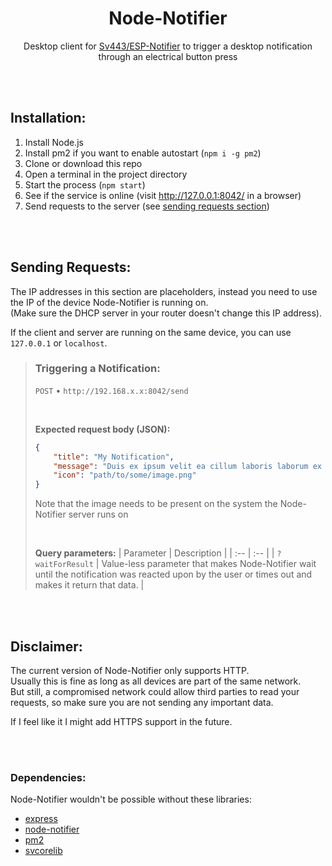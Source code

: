 <div style="text-align:center;" align="center">

# Node-Notifier
Desktop client for [Sv443/ESP-Notifier](https://github.com/Sv443/ESP-Notifier) to trigger a desktop notification through an electrical button press

</div>

<br><br>

## Installation:
1. Install Node.js
2. Install pm2 if you want to enable autostart (`npm i -g pm2`)
3. Clone or download this repo
4. Open a terminal in the project directory
5. Start the process (`npm start`)
6. See if the service is online (visit http://127.0.0.1:8042/ in a browser)
7. Send requests to the server (see [sending requests section](#sending-requests))

<br><br>

## Sending Requests:
The IP addresses in this section are placeholders, instead you need to use the IP of the device Node-Notifier is running on.  
(Make sure the DHCP server in your router doesn't change this IP address).  
  
If the client and server are running on the same device, you can use `127.0.0.1` or `localhost`.

> ### Triggering a Notification:
> 
> `POST` &bull; `http://192.168.x.x:8042/send`
> 
> <br>
> 
> **Expected request body (JSON):**
> ```json
> {
>     "title": "My Notification",
>     "message": "Duis ex ipsum velit ea cillum laboris laborum ex consequat consectetur fugiat magna.",
>     "icon": "path/to/some/image.png"
> }
> ```
> Note that the image needs to be present on the system the Node-Notifier server runs on  
>   
> <br>
> 
> **Query parameters:**
> | Parameter | Description |
> | :-- | :-- |
> | `?waitForResult` | Value-less parameter that makes Node-Notifier wait until the notification was reacted upon by the user or times out and makes it return that data. |

<br><br>

## Disclaimer:
The current version of Node-Notifier only supports HTTP.  
Usually this is fine as long as all devices are part of the same network.  
But still, a compromised network could allow third parties to read your requests, so make sure you are not sending any important data.  
  
If I feel like it I might add HTTPS support in the future.

<br><br>

### Dependencies:
Node-Notifier wouldn't be possible without these libraries:
- [express](https://npmjs.com/package/express)
- [node-notifier](https://npmjs.com/package/node-notifier)
- [pm2](https://npmjs.com/package/pm2)
- [svcorelib](https://npmjs.com/package/svcorelib)